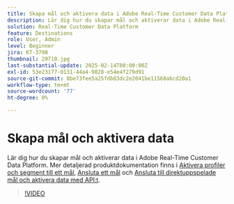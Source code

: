 ```yaml
---
title: Skapa mål och aktivera data i Adobe Real-Time Customer Data Platform (RTCDP)
description: Lär dig hur du skapar mål och aktiverar data i Adobe Real-Time Customer Data Platform
solution: Real-Time Customer Data Platform
feature: Destinations
role: User, Admin
level: Beginner
jira: KT-3798
thumbnail: 29710.jpg
last-substantial-update: 2025-02-14T00:00:00Z
exl-id: 53e23177-0131-44a4-9828-e54e4f279d91
source-git-commit: 8be73fee5a25fdb83dc2e2041be11568abcd20a1
workflow-type: tm+mt
source-wordcount: '77'
ht-degree: 0%

---
```


# Skapa mål och aktivera data

Lär dig hur du skapar mål och aktiverar data i Adobe Real-Time Customer Data Platform. Mer detaljerad produktdokumentation finns i [Aktivera profiler och segment till ett mål](https://experienceleague.adobe.com/docs/experience-platform/rtcdp/destinations/dest-tutorials/activate-destinations.html?lang=sv-SE), [Ansluta ett mål](https://experienceleague.adobe.com/docs/experience-platform/rtcdp/destinations/dest-tutorials/connect-destination.html?lang=sv-SE) och [Ansluta till direktuppspelade mål och aktivera data med API:t](https://experienceleague.adobe.com/docs/experience-platform/rtcdp/destinations/api-tutorials/streaming-destinations-api-tutorial.html?lang=sv-SE).

>[!VIDEO](https://video.tv.adobe.com/v/3444447?learn=on&enablevpops&captions=swe)

